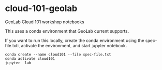 # cloud-101-geolab
GeoLab Cloud 101 workshop notebooks

This uses a conda environment that GeoLab current supports.

If you want to run this locally, create the conda environment using the spec-file.txti, activate the environment, and start jupyter notebook.

```
conda create --name cloud101 --file spec-file.txt
conda activate cloud101
jupyter  lab
```


